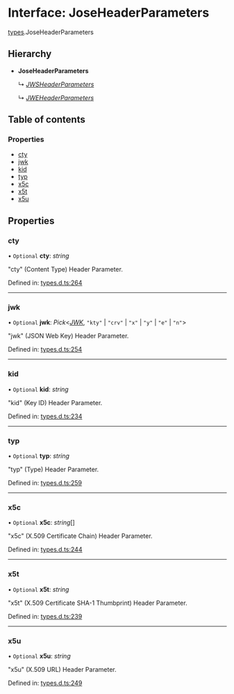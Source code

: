 # Interface: JoseHeaderParameters

[types](../modules/types.md).JoseHeaderParameters

## Hierarchy

- **JoseHeaderParameters**

  ↳ [*JWSHeaderParameters*](types.jwsheaderparameters.md)

  ↳ [*JWEHeaderParameters*](types.jweheaderparameters.md)

## Table of contents

### Properties

- [cty](types.joseheaderparameters.md#cty)
- [jwk](types.joseheaderparameters.md#jwk)
- [kid](types.joseheaderparameters.md#kid)
- [typ](types.joseheaderparameters.md#typ)
- [x5c](types.joseheaderparameters.md#x5c)
- [x5t](types.joseheaderparameters.md#x5t)
- [x5u](types.joseheaderparameters.md#x5u)

## Properties

### cty

• `Optional` **cty**: *string*

"cty" (Content Type) Header Parameter.

Defined in: [types.d.ts:264](https://github.com/panva/jose/blob/v3.12.2/src/types.d.ts#L264)

___

### jwk

• `Optional` **jwk**: *Pick*<[*JWK*](types.jwk.md), ``"kty"`` \| ``"crv"`` \| ``"x"`` \| ``"y"`` \| ``"e"`` \| ``"n"``\>

"jwk" (JSON Web Key) Header Parameter.

Defined in: [types.d.ts:254](https://github.com/panva/jose/blob/v3.12.2/src/types.d.ts#L254)

___

### kid

• `Optional` **kid**: *string*

"kid" (Key ID) Header Parameter.

Defined in: [types.d.ts:234](https://github.com/panva/jose/blob/v3.12.2/src/types.d.ts#L234)

___

### typ

• `Optional` **typ**: *string*

"typ" (Type) Header Parameter.

Defined in: [types.d.ts:259](https://github.com/panva/jose/blob/v3.12.2/src/types.d.ts#L259)

___

### x5c

• `Optional` **x5c**: *string*[]

"x5c" (X.509 Certificate Chain) Header Parameter.

Defined in: [types.d.ts:244](https://github.com/panva/jose/blob/v3.12.2/src/types.d.ts#L244)

___

### x5t

• `Optional` **x5t**: *string*

"x5t" (X.509 Certificate SHA-1 Thumbprint) Header Parameter.

Defined in: [types.d.ts:239](https://github.com/panva/jose/blob/v3.12.2/src/types.d.ts#L239)

___

### x5u

• `Optional` **x5u**: *string*

"x5u" (X.509 URL) Header Parameter.

Defined in: [types.d.ts:249](https://github.com/panva/jose/blob/v3.12.2/src/types.d.ts#L249)
